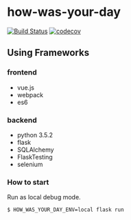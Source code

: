 # how-was-your-day
[![Build Status](https://travis-ci.org/showerbugs/how-was-your-day.svg?branch=master)](https://travis-ci.org/showerbugs/how-was-your-day)
[![codecov](https://codecov.io/gh/showerbugs/how-was-your-day/branch/master/graph/badge.svg)](https://codecov.io/gh/showerbugs/how-was-your-day)

## Using Frameworks
### frontend
* vue.js
* webpack
* es6

### backend
* python 3.5.2
* flask
* SQLAlchemy
* FlaskTesting  
* selenium

### How to start
Run as local debug mode.
```sh
$ HOW_WAS_YOUR_DAY_ENV=local flask run
```
